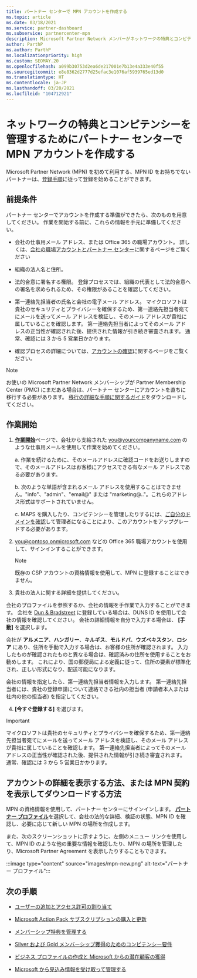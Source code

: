 ```yaml
---
title: パートナー センターで MPN アカウントを作成する
ms.topic: article
ms.date: 03/18/2021
ms.service: partner-dashboard
ms.subservice: partnercenter-mpn
description: Microsoft Partner Network メンバーがネットワークの特典とコンピテンシーを管理するためにパートナー センター アカウントを作成する方法について説明します。
author: ParthP
ms.author: ParthP
ms.localizationpriority: high
ms.custom: SEOMAY.20
ms.openlocfilehash: a099b30753d2ea6de217001e7b13e4a333e40f55
ms.sourcegitcommit: e8e8362d2777d25efac3e1076af5939765ed13d0
ms.translationtype: HT
ms.contentlocale: ja-JP
ms.lasthandoff: 03/20/2021
ms.locfileid: "104712921"
---
```

# <a name="create-an-mpn-account-in-partner-center-to-manage-network-benefits-and-competencies"></a>ネットワークの特典とコンピテンシーを管理するためにパートナー センターで MPN アカウントを作成する


Microsoft Partner Network (MPN) を初めて利用する、MPN ID をお持ちでないパートナーは、[登録手順](https://partner.microsoft.com/dashboard/account/v3/enrollment/introduction/partnership)に従って登録を始めることができます。

## <a name="prerequisites"></a>前提条件 

パートナー センターでアカウントを作成する準備ができたら、次のものを用意してください。  作業を開始する前に、これらの情報を手元に準備してください。

- 会社の仕事用メール アドレス、または Office 365 の職場アカウント。 詳しくは、[会社の職場アカウントとパートナー センター](azure-active-directory-tenants-and-partner-center.md)に関するページをご覧ください 
 
- 組織の法人名と住所。

- 法的合意に署名する権限。 登録プロセスでは、組織の代表として法的合意への署名を求められるため、その権限があることを確認してください。

- 第一連絡先担当者の氏名と会社の電子メール アドレス。 マイクロソフトは貴社のセキュリティとプライバシーを確保するため、第一連絡先担当者宛てにメールを送ってメール アドレスを検証し、そのメール アドレスが貴社に属していることを確認します。 第一連絡先担当者によってそのメール アドレスの正当性が確認された後、提供された情報が引き続き審査されます。 通常、確認には 3 から 5 営業日かかります。 

- 確認プロセスの詳細については、[アカウントの確認](verification-responses.md)に関するページをご覧ください。

>[!NOTE]
>お使いの Microsoft Partner Network メンバーシップが Partner Membership Center (PMC) にまだある場合は、パートナー センターにアカウントを直ちに移行する必要があります。 [移行の詳細な手順に関するガイド](https://assetsprod.microsoft.com/mpn/migrate-pmc-pc-mpa-guide.pptx)をダウンロードしてください。

## <a name="get-started"></a>作業開始

1. [**作業開始**](https://partner.microsoft.com/dashboard/account/v3/enrollment/introduction/partnership)ページで、会社から支給された you@yourcompanyname.com のような仕事用メールを使用して作業を始めてください。

 
    a.  作業を続けるために、そのメールアドレスに確認コードをお送りしますので、そのメールアドレスはお客様にアクセスできる有なメール アドレスである必要があります。

    b.  次のような単語が含まれるメール アドレスを使用することはできません。"info"、"admin"、"email@" または "marketing@.."。これらのアドレス形式はサポートされていません。

    c.  MAPS を購入したり、コンピテンシーを管理したりするには、[ご自分のドメインを確認](become-global-admin.md)して管理者になることにより、このアカウントをアップグレードする必要があります。 

2. you@contoso.onmicrosoft.com などの Office 365 職場アカウントを使用して、サインインすることができます。

   >[!NOTE]
   > 既存の CSP アカウントの資格情報を使用して、MPN に登録することはできません。

3. 貴社の法人に関する詳細を提供してください。

会社のプロファイルを参照するか、会社の情報を手作業で入力することができます。 会社を [Dun & Bradstreet](https://partner.microsoft.com/marketing/usisvshowcase/dunandbrad) に登録している場合は、DUNS ID を使用して会社の情報を確認してください。 会社の詳細情報を自分で入力する場合は、 **[手動]** を選択します。

会社が **アルメニア**、**ハンガリー**、**キルギス**、**モルドバ**、**ウズベキスタン**、**ロシア** にあり、住所を手動で入力する場合は、お客様の住所が確認されます。 入力したものが確認されたものと異なる場合は、確認済みの住所を使用することをお勧めします。 これにより、国の郵便局による定義に従って、住所の要素が標準化され、正しい形式になり、配送可能になります。  

会社の情報を指定したら、第一連絡先担当者情報を入力します。 第一連絡先担当者には、貴社の登録申請について連絡できる社内の担当者 (申請者本人または社内の他の担当者) を指定してください。

4. **[今すぐ登録する]** を選びます。

>[!IMPORTANT]
>マイクロソフトは貴社のセキュリティとプライバシーを確保するため、第一連絡先担当者宛てにメールを送ってメール アドレスを検証し、そのメール アドレスが貴社に属していることを確認します。 第一連絡先担当者によってそのメール アドレスの正当性が確認された後、提供された情報が引き続き審査されます。 通常、確認には 3 から 5 営業日かかります。 

## <a name="how-to-view-account-details-or-view-and-download-the-mpn-agreement"></a>アカウントの詳細を表示する方法、または MPN 契約を表示してダウンロードする方法

MPN の資格情報を使用して、パートナー センターにサインインします。 [**パートナー プロファイル**](https://partner.microsoft.com/pcv/accountsettings/connectedpartnerprofile)を選択して、会社の法的な詳細、検証の状態、MPN ID を確認し、必要に応じて新しい MPN の場所を作成します。 

また、次のスクリーンショットに示すように、左側のメニュー リンクを使用して、MPN ID のような他の重要な情報を確認したり、MPN の場所を管理したり、Microsoft Partner Agreement を表示したりすることもできます。

:::image type="content" source="images/mpn-new.png" alt-text="パートナー プロファイル":::


## <a name="next-steps"></a>次の手順

-  [ユーザーの追加とアクセス許可の割り当て](create-user-accounts-and-set-permissions.md)

-  [Microsoft Action Pack サブスクリプションの購入と更新](mpn-get-action-pack.md)

-  [メンバーシップ特典を管理する](manage-your-partner-network-benefits.md)

-  [Silver および Gold メンバーシップ獲得のためのコンピテンシー要件](https://partner.microsoft.com/membership/competencies)

-  [ビジネス プロファイルの作成と Microsoft からの潜在顧客の獲得](create-a-marketing-profile.md)

-  [Microsoft から見込み情報を受け取って管理する](manage-leads.md)
